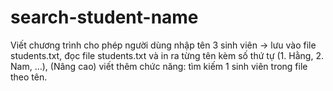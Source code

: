 # search-student-name
Viết chương trình cho phép người dùng nhập tên 3 sinh viên → lưu vào file students.txt, đọc file students.txt và in ra từng tên kèm số thứ tự (1. Hằng, 2. Nam, …), (Nâng cao) viết thêm chức năng: tìm kiếm 1 sinh viên trong file theo tên.
